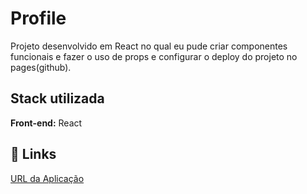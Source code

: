 # Profile

Projeto desenvolvido em React no qual eu pude criar componentes funcionais e fazer o uso de props e configurar o deploy do projeto no pages(github).

## Stack utilizada

**Front-end:** React

## 🔗 Links

[URL da Aplicação](https://lucivandosousa.github.io/profile/)
